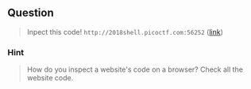 ## Question
>Inpect this code! `` http://2018shell.picoctf.com:56252 `` ([link](http://2018shell.picoctf.com:56252))

### Hint
>How do you inspect a website's code on a browser?
>Check all the website code.

